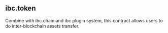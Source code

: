 ibc.token
-----------

Combine with ibc.chain and ibc plugin system, this contract allows users to do inter-blockchain assets transfer.



